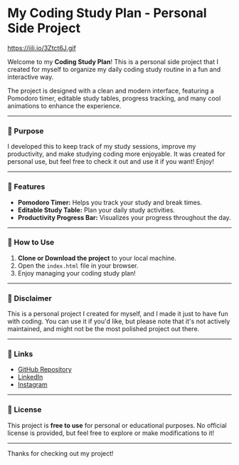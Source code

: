 # My Coding Study Plan - Personal Side Project


https://iili.io/3Ztct6J.gif

Welcome to my **Coding Study Plan**! This is a personal side project that I created for myself to organize my daily coding study routine in a fun and interactive way. 

The project is designed with a clean and modern interface, featuring a Pomodoro timer, editable study tables, progress tracking, and many cool animations to enhance the experience.

---

### 🚀 Purpose
I developed this to keep track of my study sessions, improve my productivity, and make studying coding more enjoyable. It was created for personal use, but feel free to check it out and use it if you want! Enjoy!

---

### 🎨 Features
- **Pomodoro Timer:** Helps you track your study and break times.
- **Editable Study Table:** Plan your daily study activities.
- **Productivity Progress Bar:** Visualizes your progress throughout the day.

---

### 🔧 How to Use
1. **Clone or Download the project** to your local machine.
2. Open the `index.html` file in your browser.
3. Enjoy managing your coding study plan!

---

### 💬 Disclaimer
This is a personal project I created for myself, and I made it just to have fun with coding. You can use it if you'd like, but please note that it's not actively maintained, and might not be the most polished project out there.

---

### 📱 Links
- [GitHub Repository](https://github.com/ALMAFLEHI)  
- [LinkedIn](https://www.linkedin.com/in/mohammed-al-maflehi-926a28330/)  
- [Instagram](https://www.instagram.com/almaflehi0)  

---

### 📝 License
This project is **free to use** for personal or educational purposes. No official license is provided, but feel free to explore or make modifications to it!

---

Thanks for checking out my project! 
